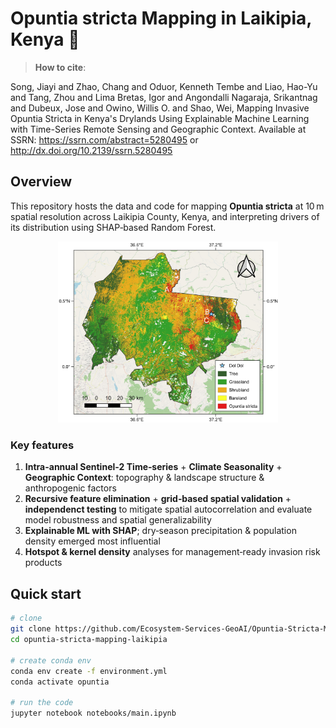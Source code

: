 # Opuntia stricta Mapping in Laikipia, Kenya 🌵

> **How to cite**:

Song, Jiayi and Zhao, Chang and Oduor, Kenneth Tembe and Liao, Hao-Yu and Tang, Zhou and Lima Bretas, Igor and Angondalli Nagaraja, Srikantnag and Dubeux, Jose and Owino, Willis O. and Shao, Wei, Mapping Invasive Opuntia Stricta in Kenya's Drylands Using Explainable Machine Learning with Time-Series Remote Sensing and Geographic Context. Available at SSRN: https://ssrn.com/abstract=5280495 or http://dx.doi.org/10.2139/ssrn.5280495


## Overview
This repository hosts the data and code for mapping **Opuntia stricta** at 10 m spatial resolution across Laikipia County, Kenya, and interpreting drivers of its distribution using SHAP‑based Random Forest.

<p align="center">
  <img src="results/Prediction_Map/Prediction.jpg" width="70%" alt="Study area and prediction map"/>
</p>

### Key features
1. **Intra-annual Sentinel‑2 Time‑series** + **Climate Seasonality**  + **Geographic Context**: topography & landscape structure & anthropogenic factors  
2. **Recursive feature elimination** + **grid‑based spatial validation** + **independenct testing** to mitigate spatial autocorrelation and evaluate model robustness and spatial generalizability
3. **Explainable ML with SHAP**; dry‑season precipitation & population density emerged most influential  
4. **Hotspot & kernel density** analyses for management‐ready invasion risk products  

## Quick start

```bash
# clone
git clone https://github.com/Ecosystem-Services-GeoAI/Opuntia-Stricta-Mapping-Laikipia-Kenya.git
cd opuntia-stricta-mapping-laikipia

# create conda env
conda env create -f environment.yml
conda activate opuntia

# run the code
jupyter notebook notebooks/main.ipynb
